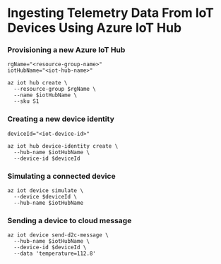 # Ingesting Telemetry Data From IoT Devices Using Azure IoT Hub


### Provisioning a new Azure IoT Hub
```
rgName="<resource-group-name>"
iotHubName="<iot-hub-name>"

az iot hub create \
  --resource-group $rgName \
  --name $iotHubName \
  --sku S1
```

### Creating a new device identity
```
deviceId="<iot-device-id>"

az iot hub device-identity create \
  --hub-name $iotHubName \
  --device-id $deviceId 
```

### Simulating a connected device
```
az iot device simulate \
  --device $deviceId \
  --hub-name $iotHubName
```

### Sending a device to cloud message
```
az iot device send-d2c-message \
  --hub-name $iotHubName \
  --device-id $deviceId \
  --data 'temperature=112.8'
```